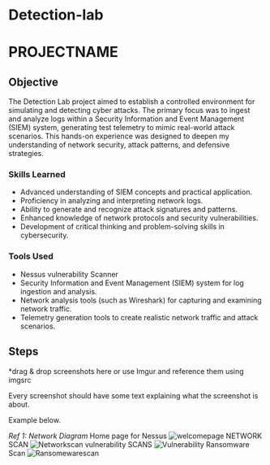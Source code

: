 # Detection-lab
# PROJECTNAME

## Objective


The Detection Lab project aimed to establish a controlled environment for simulating and detecting cyber attacks. The primary focus was to ingest and analyze logs within a Security Information and Event Management (SIEM) system, generating test telemetry to mimic real-world attack scenarios. This hands-on experience was designed to deepen my understanding of network security, attack patterns, and defensive strategies.

### Skills Learned


- Advanced understanding of SIEM concepts and practical application.
- Proficiency in analyzing and interpreting network logs.
- Ability to generate and recognize attack signatures and patterns.
- Enhanced knowledge of network protocols and security vulnerabilities.
- Development of critical thinking and problem-solving skills in cybersecurity.

### Tools Used

- Nessus vulnerability Scanner
- Security Information and Event Management (SIEM) system for log ingestion and analysis.
- Network analysis tools (such as Wireshark) for capturing and examining network traffic.
- Telemetry generation tools to create realistic network traffic and attack scenarios.

## Steps
*drag & drop screenshots here or use Imgur and reference them using imgsrc

Every screenshot should have some text explaining what the screenshot is about.

Example below.

*Ref 1: Network Diagram* Home page for Nessus ![welcomepage](https://github.com/Seniorcaptain/Detection-lab/assets/36276653/a3d2777f-ef21-478c-bf4e-5020c85e4d1b)
NETWORK SCAN ![Networkscan](https://github.com/Seniorcaptain/Detection-lab/assets/36276653/ae02bab6-5d8a-4ee6-8330-8f415da6d4cc)
vulnerability SCANS ![Vulnerability](https://github.com/Seniorcaptain/Detection-lab/assets/36276653/d3e5ee4e-d85f-49b6-af8d-f1f80e9b92ee)
Ransomware Scan ![Ransomewarescan](https://github.com/Seniorcaptain/Detection-lab/assets/36276653/aef36427-b372-4db1-b569-d974faa9bf81)




